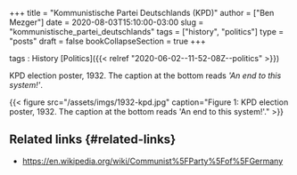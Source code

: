 +++
title = "Kommunistische Partei Deutschlands (KPD)"
author = ["Ben Mezger"]
date = 2020-08-03T15:10:00-03:00
slug = "kommunistische_partei_deutschlands"
tags = ["history", "politics"]
type = "posts"
draft = false
bookCollapseSection = true
+++

tags
: History [Politics]({{< relref "2020-06-02--11-52-08Z--politics" >}})

KPD election poster, 1932. The caption at the bottom reads _'An end to this
system!'_.

<a id="orgbfa085b"></a>

{{< figure src="/assets/imgs/1932-kpd.jpg" caption="Figure 1: KPD election poster, 1932. The caption at the bottom reads 'An end to this system!'." >}}


## Related links {#related-links}

-   <https://en.wikipedia.org/wiki/Communist%5FParty%5Fof%5FGermany>